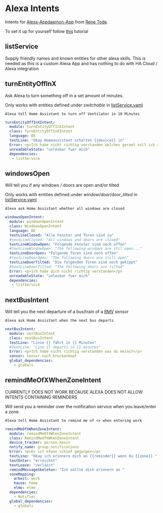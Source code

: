 # Alexa Intents

Intents for [Alexa-Appdaemon-App](https://github.com/ReneTode/Alexa-Appdaemon-App) from [Rene Tode](https://github.com/ReneTode).

To set it up for yourself follow [this](https://github.com/ReneTode/Alexa-Appdaemon-App/blob/master/alexa%20skill%20tutorial.md) tutorial

## listService

Supply friendly names and known entities for other alexa skills.
This is needed as this is a custom Alexa App and has nothing to do with HA Cloud / Alexa integration

## turnEntityOffInX

Ask Alexa to turn something off in a set amount of minutes.

Only works with entities defined under *switchable* in [listService.yaml](https://github.com/eifinger/appdaemon-scripts/blob/master/alexa/listService/listService.yaml)

``Alexa tell Home Assistant to turn off Ventilator in 10 Minutes``

```yaml
turnEntityOffInXIntent:
  module: turnEntityOffInXIntent
  class: TurnEntityOffInXIntent
  language: DE
  textLine: "Okay Homeassistant schaltet {{device}} in"
  Error: <p>Ich habe nicht richtig verstanden welches geraet soll ich ausschalten?</p>
  unreadableState: "unlesbar fuer mich"
  dependencies:
   - listService
```

## windowsOpen

Will tell you if any windows / doors are open and/or tilted

Only works with entities defined under *window*/*door*/*door_tilted* in [listService.yaml](https://github.com/eifinger/appdaemon-scripts/blob/master/alexa/listService/listService.yaml)

``Alexa ask Home Assistant whether all windows are closed``

```yaml
windowsOpenIntent:
  module: windowsOpenIntent
  class: WindowsOpenIntent
  language: DE
  textLineClosed: "Alle Fenster und Türen sind zu"
  #textLineClosed: "All windows and doors are closed"
  textLineWindowOpen: "Folgende Fenster sind noch offen"
  #textLineWindowOpen: "The following windows are stil open..."
  textLineDoorOpen: "Folgende Türen sind noch offen"
  #textLineDoorOpen: "The following doors are still open"
  textLineDoorTilted: "Die folgenden Türen sind noch gekippt"
  #textLineDoorTilted: "The following doors are tilted"
  Error: <p>Ich habe dich nicht richtig verstanden</p>
  unreadableState: "unlesbar fuer mich"
  dependencies:
   - listService
```

## nextBusIntent

Will tell you the next departure of a bus/train of a [RMV](https://www.home-assistant.io/components/sensor.rmvtransport/) sensor

``Alexa ask Home Assistant when the next bus departs``

```yaml
nextBusIntent:
  module: nextBusIntent
  class: nextBusIntent
  textLine: "Linie {} fährt in {} Minuten"
  #textLine: "Line {} departs in {} minutes"
  Error: <p>Ich habe nicht richtig verstanden was du meinst</p>
  sensor: sensor.nach_bruckenkopf
  global_dependencies:
    - globals
```

## remindMeOfXWhenZoneIntent

CURRENTLY DOES NOT WORK BECAUSE ALEXA DOES NOT ALLOW INTENTS CONTAINING REMINDERS

Will send you a reminder over the notification service when you leave/enter a zone.

``Alexa tell Home Assistant to remind me of <> when entering work``

```yaml
remindMeOfXWhenZoneIntent:
  module: remindMeOfXWhenZoneIntent
  class: RemindMeOfXWhenZoneIntent
  device_tracker: person.kevin
  notify_name: group_notifications
  Error: <p>Es ist etwas schief gegangen</p>
  textLine: "Okay ich erinnere dich an {{reminder}} wenn du {{zone}} "
  textEnter: "erreichst"
  textLeave: "verlässt"
  remindMessageSkeleton: "Ich sollte dich erinnern an "
  zoneMapping:
    arbeit: work
    hause: home
    elmo: elmo
  dependencies:
    - Notifier
  global_dependencies:
    - globals
```

